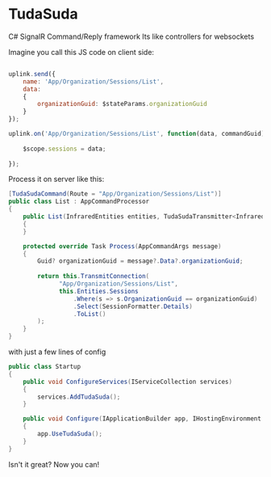 # TudaSuda
C# SignalR Command/Reply framework
Its like controllers for websockets

Imagine you call this JS code on client side:

```javascript

uplink.send({
    name: 'App/Organization/Sessions/List',
    data:
    {
        organizationGuid: $stateParams.organizationGuid
    }
});

uplink.on('App/Organization/Sessions/List', function(data, commandGuid) {
    
    $scope.sessions = data;
    
});

```

Process it on server like this:
```cs
[TudaSudaCommand(Route = "App/Organization/Sessions/List")]
public class List : AppCommandProcessor
{
    public List(InfraredEntities entities, TudaSudaTransmitter<InfraredAppHub> appHubTransmitter) : base(entities, appHubTransmitter)
    {
    }

    protected override Task Process(AppCommandArgs message)
    {
        Guid? organizationGuid = message?.Data?.organizationGuid;
        
        return this.TransmitConnection(
              "App/Organization/Sessions/List",
              this.Entities.Sessions
                  .Where(s => s.OrganizationGuid == organizationGuid)
                  .Select(SessionFormatter.Details)
                  .ToList()
        );
    }
}
```

with just a few lines of config
```cs
public class Startup
{
    public void ConfigureServices(IServiceCollection services)
    {
        services.AddTudaSuda();
    }

    public void Configure(IApplicationBuilder app, IHostingEnvironment env)
    {
        app.UseTudaSuda();
    }
}
```


Isn't it great? 
Now you can!
